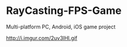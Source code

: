 # RayCasting-FPS-Game
Multi-platform PC, Android, iOS game project 


http://i.imgur.com/2uv3lHI.gif

